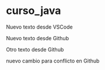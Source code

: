 # curso_java

Nuevo texto desde VSCode

Nuevo texto desde Github

Otro texto desde Github

nuevo cambio para conflicto en Github
